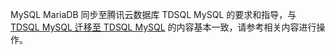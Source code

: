 MySQL MariaDB 同步至腾讯云数据库 TDSQL MySQL 的要求和指导，与 [TDSQL MySQL 迁移至 TDSQL MySQL](https://cloud.tencent.com/document/product/571/63736) 的内容基本一致，请参考相关内容进行操作。

